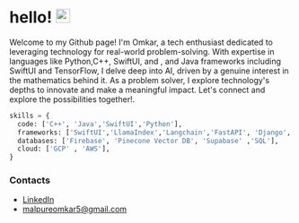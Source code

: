 # hello! <img src="https://media.giphy.com/media/hvRJCLFzcasrR4ia7z/giphy.gif" width="25px">

Welcome to my Github page! I'm Omkar, a tech enthusiast dedicated to leveraging technology for real-world problem-solving. With expertise in languages like Python,C++, SwiftUI, and , and Java frameworks including SwiftUI and TensorFlow, I delve deep into AI, driven by a genuine interest in the mathematics behind it. As a problem solver, I explore technology's depths to innovate and make a meaningful impact. Let's connect and explore the possibilities together!. 

```python
skills = {
  code: ['C++', 'Java','SwiftUI','Python'], 
  frameworks: ['SwiftUI','LlamaIndex','Langchain','FastAPI', 'Django', 'TensorFlow', 'Keras'],
  databases: ['Firebase', 'Pinecone Vector DB', 'Supabase' ,'SQL'],
  cloud: ['GCP' , 'AWS'],
}
```

### Contacts
* [LinkedIn](https://www.linkedin.com/in/omkar-malpure/)
* malpureomkar5@gmail.com
